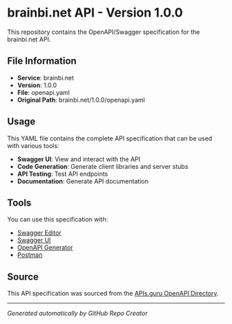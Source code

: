 # brainbi.net API - Version 1.0.0

This repository contains the OpenAPI/Swagger specification for the brainbi.net API.

## File Information

- **Service**: brainbi.net
- **Version**: 1.0.0
- **File**: openapi.yaml
- **Original Path**: brainbi.net/1.0.0/openapi.yaml

## Usage

This YAML file contains the complete API specification that can be used with various tools:

- **Swagger UI**: View and interact with the API
- **Code Generation**: Generate client libraries and server stubs
- **API Testing**: Test API endpoints
- **Documentation**: Generate API documentation

## Tools

You can use this specification with:

- [Swagger Editor](https://editor.swagger.io/)
- [Swagger UI](https://swagger.io/tools/swagger-ui/)
- [OpenAPI Generator](https://openapi-generator.tech/)
- [Postman](https://www.postman.com/)

## Source

This API specification was sourced from the [APIs.guru OpenAPI Directory](https://github.com/APIs-guru/openapi-directory).

---

*Generated automatically by GitHub Repo Creator*
